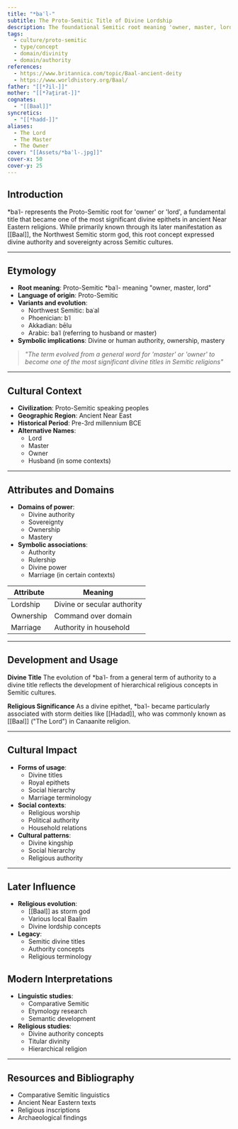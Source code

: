 ```yaml
---
title: "*baʿl-"
subtitle: The Proto-Semitic Title of Divine Lordship
description: The foundational Semitic root meaning 'owner, master, lord' that evolved into one of the most significant divine titles in ancient Near Eastern religions.
tags:
  - culture/proto-semitic
  - type/concept
  - domain/divinity
  - domain/authority
references:
  - https://www.britannica.com/topic/Baal-ancient-deity
  - https://www.worldhistory.org/Baal/
father: "[[*ʔil-]]"
mother: "[[*ʔaṯirat-]]"
cognates:
  - "[[Baal]]"
syncretics:
  - "[[*hadd-]]"
aliases:
  - The Lord
  - The Master
  - The Owner
cover: "[[Assets/*baʿl-.jpg]]"
cover-x: 50
cover-y: 25
---
```

##  Introduction
*baʿl- represents the Proto-Semitic root for 'owner' or 'lord', a fundamental title that became one of the most significant divine epithets in ancient Near Eastern religions. While primarily known through its later manifestation as [[Baal]], the Northwest Semitic storm god, this root concept expressed divine authority and sovereignty across Semitic cultures.

---

## Etymology

- **Root meaning**: Proto-Semitic *baʿl- meaning "owner, master, lord"
- **Language of origin**: Proto-Semitic
- **Variants and evolution**: 
  - Northwest Semitic: baʿal
  - Phoenician: bʿl
  - Akkadian: bēlu
  - Arabic: baʿl (referring to husband or master)
- **Symbolic implications**: Divine or human authority, ownership, mastery

> _"The term evolved from a general word for 'master' or 'owner' to become one of the most significant divine titles in Semitic religions"_

---

##  Cultural Context

- **Civilization**: Proto-Semitic speaking peoples
- **Geographic Region**: Ancient Near East
- **Historical Period**: Pre-3rd millennium BCE
- **Alternative Names**:
  - Lord
  - Master
  - Owner
  - Husband (in some contexts)

---

## Attributes and Domains

- **Domains of power**: 
  - Divine authority
  - Sovereignty
  - Ownership
  - Mastery
- **Symbolic associations**: 
  - Authority
  - Rulership
  - Divine power
  - Marriage (in certain contexts)

| Attribute | Meaning |
|-----------|----------|
| Lordship | Divine or secular authority |
| Ownership | Command over domain |
| Marriage | Authority in household |

---

## Development and Usage

**Divine Title**
The evolution of *baʿl- from a general term of authority to a divine title reflects the development of hierarchical religious concepts in Semitic cultures.

**Religious Significance**
As a divine epithet, *baʿl- became particularly associated with storm deities like [[Hadad]], who was commonly known as [[Baal]] ("The Lord") in Canaanite religion.

---

## Cultural Impact

- **Forms of usage**: 
  - Divine titles
  - Royal epithets
  - Social hierarchy
  - Marriage terminology
- **Social contexts**: 
  - Religious worship
  - Political authority
  - Household relations
- **Cultural patterns**: 
  - Divine kingship
  - Social hierarchy
  - Religious authority

---

## Later Influence

- **Religious evolution**: 
  - [[Baal]] as storm god
  - Various local Baalim
  - Divine lordship concepts
- **Legacy**: 
  - Semitic divine titles
  - Authority concepts
  - Religious terminology

## Modern Interpretations

- **Linguistic studies**: 
  - Comparative Semitic
  - Etymology research
  - Semantic development
- **Religious studies**: 
  - Divine authority concepts
  - Titular divinity
  - Hierarchical religion

---

## Resources and Bibliography

- Comparative Semitic linguistics
- Ancient Near Eastern texts
- Religious inscriptions
- Archaeological findings